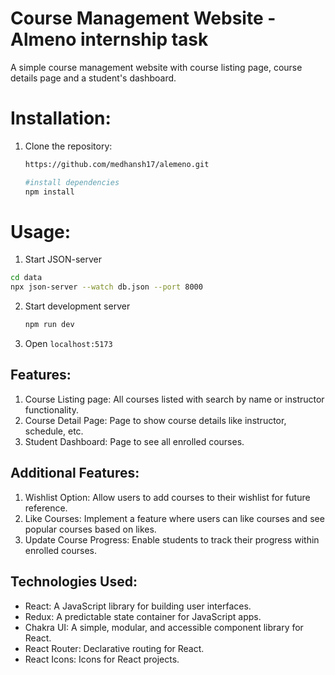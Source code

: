 # Course Management Website - Almeno internship task

A simple course management website with course listing page, course details page and a student's dashboard.

# Installation:
1. Clone the repository:

   ```bash
   https://github.com/medhansh17/alemeno.git

   #install dependencies
   npm install

   ```
# Usage:
1. Start JSON-server

  ```bash
  cd data
  npx json-server --watch db.json --port 8000
  ```

2. Start development server
   ```bash
   npm run dev
   ```
3. Open `localhost:5173`

## Features:
1. Course Listing page: All courses listed with search by name or instructor functionality.
2. Course Detail Page: Page to show course details like instructor, schedule, etc.
3. Student Dashboard: Page to see all enrolled courses.

## Additional Features:
1. Wishlist Option: Allow users to add courses to their wishlist for future reference.
2. Like Courses: Implement a feature where users can like courses and see popular courses based on likes.
3. Update Course Progress: Enable students to track their progress within enrolled courses.
 
## Technologies Used:

- React: A JavaScript library for building user interfaces.
- Redux: A predictable state container for JavaScript apps.
- Chakra UI: A simple, modular, and accessible component library for React.
- React Router: Declarative routing for React.
- React Icons: Icons for React projects.
